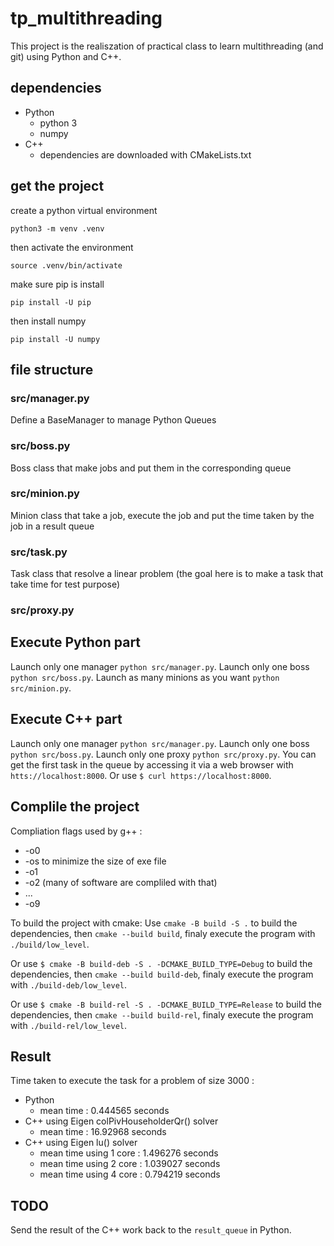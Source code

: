 # tp_multithreading
This project is the realiszation of practical class to learn multithreading (and git) using Python and C++.

## dependencies
- Python
    - python 3
    - numpy
- C++
    - dependencies are downloaded with CMakeLists.txt


## get the project
create a python virtual environment
```
python3 -m venv .venv
```
then activate the environment
```
source .venv/bin/activate
```
make sure pip is install
```
pip install -U pip
```
then install numpy
```
pip install -U numpy
```

## file structure

### src/manager.py
Define a BaseManager to manage Python Queues

### src/boss.py
Boss class that make jobs and put them in the corresponding queue

### src/minion.py
Minion class that take a job, execute the job and put the time taken by the job in a result queue

### src/task.py
Task class that resolve a linear problem (the goal here is to make a task that take time for test purpose)

### src/proxy.py


## Execute Python part
Launch only one manager `python src/manager.py`.
Launch only one boss `python src/boss.py`.
Launch as many minions as you want `python src/minion.py`.

## Execute C++ part
Launch only one manager `python src/manager.py`.
Launch only one boss `python src/boss.py`.
Launch only one proxy `python src/proxy.py`.
You can get the first task in the queue by accessing it via a web browser with `htts://localhost:8000`.
Or use `$ curl https://localhost:8000`.


## Complile the project
Compliation flags used by g++ :
- -o0
- -os to minimize the size of exe file
- -o1
- -o2 (many of software are compliled with that)
- ...
- -o9

To build the project with cmake:
Use `cmake -B build -S .` to build the dependencies, then `cmake --build build`, finaly execute the program with `./build/low_level`.

Or use `$ cmake -B build-deb -S . -DCMAKE_BUILD_TYPE=Debug` to build the dependencies, then `cmake --build build-deb`, finaly execute the program with `./build-deb/low_level`.

Or use `$ cmake -B build-rel -S . -DCMAKE_BUILD_TYPE=Release` to build the dependencies, then `cmake --build build-rel`, finaly execute the program with `./build-rel/low_level`.


## Result
Time taken to execute the task for a problem of size 3000 :
- Python
    - mean time : 0.444565 seconds
- C++ using Eigen colPivHouseholderQr() solver
    - mean time : 16.92968 seconds
- C++ using Eigen lu() solver
    - mean time using 1 core : 1.496276 seconds
    - mean time using 2 core : 1.039027 seconds
    - mean time using 4 core : 0.794219 seconds

## TODO
Send the result of the C++ work back to the `result_queue` in Python.
